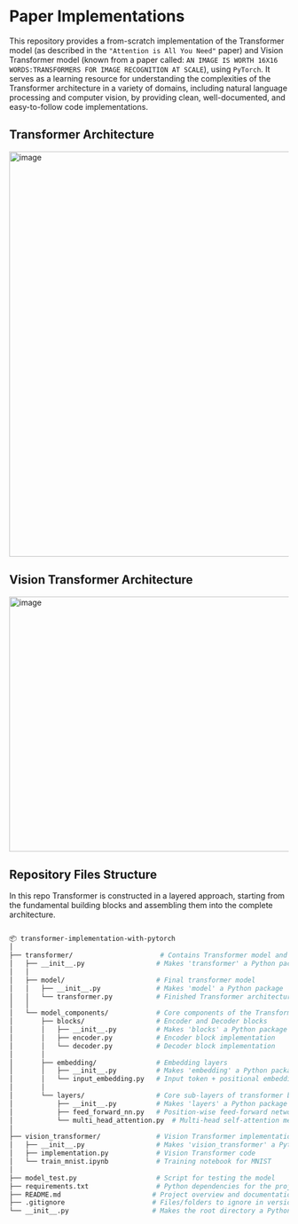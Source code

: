 # Paper Implementations

This repository provides a from-scratch implementation of the Transformer model (as described in the `"Attention is All You Need"` paper) and Vision Transformer model (known from a paper called: `AN IMAGE IS WORTH 16X16 WORDS:TRANSFORMERS FOR IMAGE RECOGNITION AT SCALE`), using `PyTorch`. It serves as a learning resource for understanding the complexities of the Transformer architecture in a variety of domains, including natural language processing and computer vision, by providing clean, well-documented, and easy-to-follow code implementations.


## Transformer Architecture

<img width="556" height="731" alt="image" src="https://github.com/user-attachments/assets/0d434c8d-d2ab-494d-8895-cf504a5a4417" />

## Vision Transformer Architecture

<img width="908" height="460" alt="image" src="https://github.com/user-attachments/assets/fb251aae-a183-4961-9133-3d0ee60b15a6" />


## Repository Files Structure 

 In this repo Transformer is constructed in a layered approach, starting from the fundamental building blocks and assembling them into the complete architecture.

```bash

📦 transformer-implementation-with-pytorch
│
├── transformer/                      # Contains Transformer model and components
│   ├── __init__.py                  # Makes 'transformer' a Python package
│   │
│   ├── model/                       # Final transformer model
│   │   ├── __init__.py              # Makes 'model' a Python package
│   │   └── transformer.py           # Finished Transformer architecture
│   │
│   └── model_components/            # Core components of the Transformer model
│       ├── blocks/                  # Encoder and Decoder blocks
│       │   ├── __init__.py          # Makes 'blocks' a Python package
│       │   ├── encoder.py           # Encoder block implementation
│       │   └── decoder.py           # Decoder block implementation
│       │
│       ├── embedding/               # Embedding layers
│       │   ├── __init__.py          # Makes 'embedding' a Python package
│       │   └── input_embedding.py   # Input token + positional embedding
│       │
│       └── layers/                  # Core sub-layers of transformer blocks
│           ├── __init__.py          # Makes 'layers' a Python package
│           ├── feed_forward_nn.py   # Position-wise feed-forward network
│           └── multi_head_attention.py  # Multi-head self-attention mechanism
│
├── vision_transformer/              # Vision Transformer implementation
│   ├── __init__.py                  # Makes 'vision_transformer' a Python package
│   ├── implementation.py            # Vision Transformer code
│   └── train_mnist.ipynb            # Training notebook for MNIST
│
├── model_test.py                    # Script for testing the model
├── requirements.txt                 # Python dependencies for the project
├── README.md                       # Project overview and documentation
├── .gitignore                      # Files/folders to ignore in version control
└── __init__.py                     # Makes the root directory a Python package


``` 






